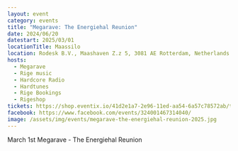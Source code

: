 ```yaml
---
layout: event
category: events
title: "Megarave: The Energiehal Reunion"
date: 2024/06/20
datestart: 2025/03/01
locationTitle: Maassilo
location: Rodesk B.V., Maashaven Z.z 5, 3081 AE Rotterdam, Netherlands
hosts:
  - Megarave
  - Rige music
  - Hardcore Radio
  - Hardtunes
  - Rige Bookings
  - Rigeshop
tickets: https://shop.eventix.io/41d2e1a7-2e96-11ed-aa54-6a57c78572ab/tickets
facebook: https://www.facebook.com/events/324001467314040/
image: /assets/img/events/megarave-the-energiehal-reunion-2025.jpg
---
```


March 1st Megarave - The Energiehal Reunion